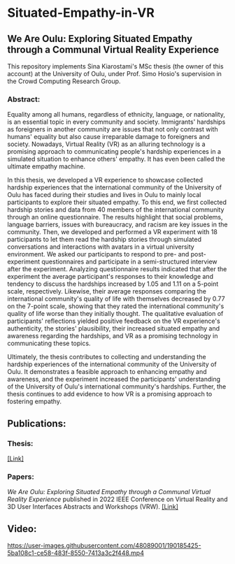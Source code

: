 # Situated-Empathy-in-VR
## We Are Oulu: Exploring Situated Empathy through a Communal Virtual Reality Experience

This repository implements Sina Kiarostami's MSc thesis (the owner of this account) at the University of Oulu, under Prof. Simo Hosio's supervision in the Crowd Computing Research Group.



### Abstract:

Equality among all humans, regardless of ethnicity, language, or nationality, is an essential topic in every community and society. Immigrants' hardships as foreigners in another community are issues that not only contrast with humans' equality but also cause irreparable damage to foreigners and society. Nowadays, Virtual Reality (VR) as an alluring technology is a promising approach to communicating people's hardship experiences in a simulated situation to enhance others' empathy. It has even been called the ultimate empathy machine.

In this thesis, we developed a VR experience to showcase collected hardship experiences that the international community of the University of Oulu has faced during their studies and lives in Oulu to mainly local participants to explore their situated empathy. To this end, we first collected hardship stories and data from 40 members of the international community through an online questionnaire. The results highlight that social problems, language barriers, issues with bureaucracy, and racism are key issues in the community. Then, we developed and performed a VR experiment with 18 participants to let them read the hardship stories through simulated conversations and interactions with avatars in a virtual university environment. We asked our participants to respond to pre- and post-experiment questionnaires and participate in a semi-structured interview after the experiment. Analyzing questionnaire results indicated that after the experiment the average participant's responses to their knowledge and tendency to discuss the hardships increased by 1.05 and 1.11 on a 5-point scale, respectively. Likewise, their average responses comparing the international community's quality of life with themselves decreased by 0.77 on the 7-point scale, showing that they rated the international community's quality of life worse than they initially thought. The qualitative evaluation of participants' reflections yielded positive feedback on the VR experience's authenticity, the stories' plausibility, their increased situated empathy and awareness regarding the hardships, and VR as a promising technology in communicating these topics.

Ultimately, the thesis contributes to collecting and understanding the hardship experiences of the international community of the University of Oulu. It demonstrates a feasible approach to enhancing empathy and awareness, and the experiment increased the participants' understanding of the University of Oulu's international community's hardships. Further, the thesis continues to add evidence to how VR is a promising approach to fostering empathy.



## Publications:

### Thesis:
[[Link]](http://jultika.oulu.fi/Record/nbnfioulu-202206303210)

### Papers:
*We Are Oulu: Exploring Situated Empathy through a Communal Virtual Reality Experience* published in 2022 IEEE Conference on Virtual Reality and 3D User Interfaces Abstracts and Workshops (VRW). [[Link]](https://ieeexplore.ieee.org/abstract/document/9757615)



## Video:


https://user-images.githubusercontent.com/48089001/190185425-5ba108c1-ce58-483f-8550-7413a3c2f448.mp4

